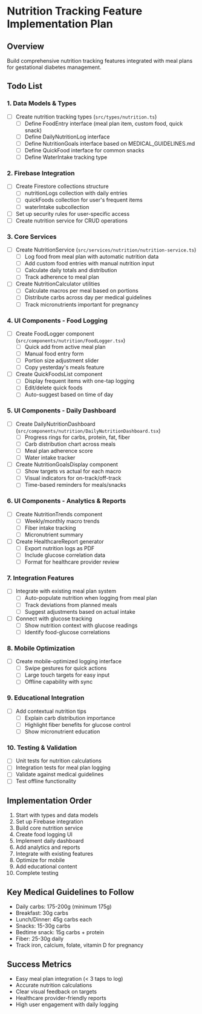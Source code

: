 # Nutrition Tracking Feature Implementation Plan

## Overview
Build comprehensive nutrition tracking features integrated with meal plans for gestational diabetes management.

## Todo List

### 1. Data Models & Types
- [ ] Create nutrition tracking types (`src/types/nutrition.ts`)
  - [ ] Define FoodEntry interface (meal plan item, custom food, quick snack)
  - [ ] Define DailyNutritionLog interface
  - [ ] Define NutritionGoals interface based on MEDICAL_GUIDELINES.md
  - [ ] Define QuickFood interface for common snacks
  - [ ] Define WaterIntake tracking type

### 2. Firebase Integration
- [ ] Create Firestore collections structure
  - [ ] nutritionLogs collection with daily entries
  - [ ] quickFoods collection for user's frequent items
  - [ ] waterIntake subcollection
- [ ] Set up security rules for user-specific access
- [ ] Create nutrition service for CRUD operations

### 3. Core Services
- [ ] Create NutritionService (`src/services/nutrition/nutrition-service.ts`)
  - [ ] Log food from meal plan with automatic nutrition data
  - [ ] Add custom food entries with manual nutrition input
  - [ ] Calculate daily totals and distribution
  - [ ] Track adherence to meal plan
- [ ] Create NutritionCalculator utilities
  - [ ] Calculate macros per meal based on portions
  - [ ] Distribute carbs across day per medical guidelines
  - [ ] Track micronutrients important for pregnancy

### 4. UI Components - Food Logging
- [ ] Create FoodLogger component (`src/components/nutrition/FoodLogger.tsx`)
  - [ ] Quick add from active meal plan
  - [ ] Manual food entry form
  - [ ] Portion size adjustment slider
  - [ ] Copy yesterday's meals feature
- [ ] Create QuickFoodsList component
  - [ ] Display frequent items with one-tap logging
  - [ ] Edit/delete quick foods
  - [ ] Auto-suggest based on time of day

### 5. UI Components - Daily Dashboard
- [ ] Create DailyNutritionDashboard (`src/components/nutrition/DailyNutritionDashboard.tsx`)
  - [ ] Progress rings for carbs, protein, fat, fiber
  - [ ] Carb distribution chart across meals
  - [ ] Meal plan adherence score
  - [ ] Water intake tracker
- [ ] Create NutritionGoalsDisplay component
  - [ ] Show targets vs actual for each macro
  - [ ] Visual indicators for on-track/off-track
  - [ ] Time-based reminders for meals/snacks

### 6. UI Components - Analytics & Reports
- [ ] Create NutritionTrends component
  - [ ] Weekly/monthly macro trends
  - [ ] Fiber intake tracking
  - [ ] Micronutrient summary
- [ ] Create HealthcareReport generator
  - [ ] Export nutrition logs as PDF
  - [ ] Include glucose correlation data
  - [ ] Format for healthcare provider review

### 7. Integration Features
- [ ] Integrate with existing meal plan system
  - [ ] Auto-populate nutrition when logging from meal plan
  - [ ] Track deviations from planned meals
  - [ ] Suggest adjustments based on actual intake
- [ ] Connect with glucose tracking
  - [ ] Show nutrition context with glucose readings
  - [ ] Identify food-glucose correlations

### 8. Mobile Optimization
- [ ] Create mobile-optimized logging interface
  - [ ] Swipe gestures for quick actions
  - [ ] Large touch targets for easy input
  - [ ] Offline capability with sync

### 9. Educational Integration
- [ ] Add contextual nutrition tips
  - [ ] Explain carb distribution importance
  - [ ] Highlight fiber benefits for glucose control
  - [ ] Show micronutrient education

### 10. Testing & Validation
- [ ] Unit tests for nutrition calculations
- [ ] Integration tests for meal plan logging
- [ ] Validate against medical guidelines
- [ ] Test offline functionality

## Implementation Order
1. Start with types and data models
2. Set up Firebase integration
3. Build core nutrition service
4. Create food logging UI
5. Implement daily dashboard
6. Add analytics and reports
7. Integrate with existing features
8. Optimize for mobile
9. Add educational content
10. Complete testing

## Key Medical Guidelines to Follow
- Daily carbs: 175-200g (minimum 175g)
- Breakfast: 30g carbs
- Lunch/Dinner: 45g carbs each
- Snacks: 15-30g carbs
- Bedtime snack: 15g carbs + protein
- Fiber: 25-30g daily
- Track iron, calcium, folate, vitamin D for pregnancy

## Success Metrics
- Easy meal plan integration (< 3 taps to log)
- Accurate nutrition calculations
- Clear visual feedback on targets
- Healthcare provider-friendly reports
- High user engagement with daily logging